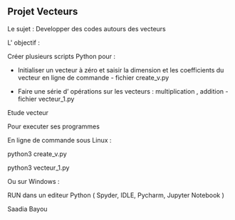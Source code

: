 Projet Vecteurs
----------------

Le sujet : Developper des codes autours des vecteurs 
 


L' objectif : 

Créer plusieurs scripts Python pour : 

- Initialiser un vecteur à zéro et saisir la dimension et les coefficients du vecteur en ligne de commande - fichier create_v.py  

- Faire une série d’ opérations sur les vecteurs : multiplication , addition - fichier vecteur_1.py



Etude vecteur 


Pour executer ses programmes 

En ligne de commande sous Linux :

python3 create_v.py

python3 vecteur_1.py



Ou sur Windows :

RUN dans un editeur Python ( Spyder, IDLE, Pycharm, Jupyter Notebook )


Saadia Bayou

